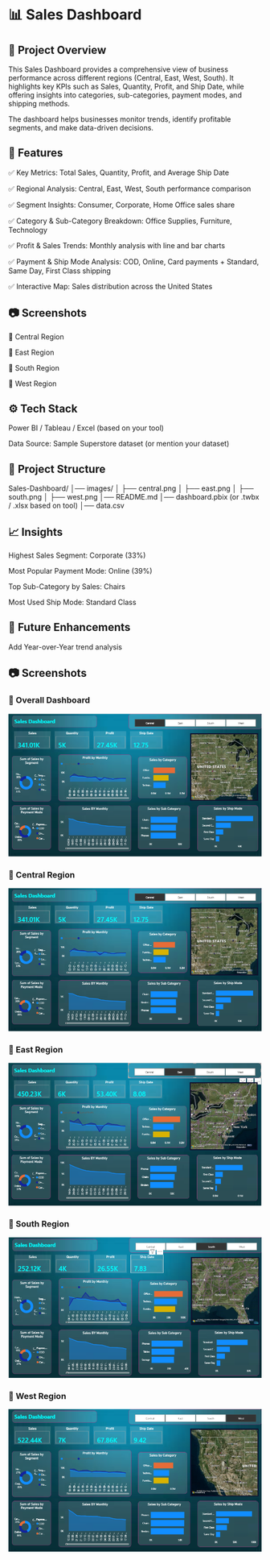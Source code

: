 # 📊 Sales Dashboard
## 📌 Project Overview

This Sales Dashboard provides a comprehensive view of business performance across different regions (Central, East, West, South).
It highlights key KPIs such as Sales, Quantity, Profit, and Ship Date, while offering insights into categories, sub-categories, payment modes, and shipping methods.

The dashboard helps businesses monitor trends, identify profitable segments, and make data-driven decisions.

## 🚀 Features

✅ Key Metrics: Total Sales, Quantity, Profit, and Average Ship Date

✅ Regional Analysis: Central, East, West, South performance comparison

✅ Segment Insights: Consumer, Corporate, Home Office sales share

✅ Category & Sub-Category Breakdown: Office Supplies, Furniture, Technology

✅ Profit & Sales Trends: Monthly analysis with line and bar charts

✅ Payment & Ship Mode Analysis: COD, Online, Card payments + Standard, Same Day, First Class shipping

✅ Interactive Map: Sales distribution across the United States

## 📷 Screenshots
🔹 Central Region

🔹 East Region

🔹 South Region

🔹 West Region

## ⚙️ Tech Stack

Power BI / Tableau / Excel (based on your tool)

Data Source: Sample Superstore dataset (or mention your dataset)

## 📂 Project Structure
Sales-Dashboard/
│── images/
│   ├── central.png
│   ├── east.png
│   ├── south.png
│   ├── west.png
│── README.md
│── dashboard.pbix (or .twbx / .xlsx based on tool)
│── data.csv

## 📈 Insights

Highest Sales Segment: Corporate (33%)

Most Popular Payment Mode: Online (39%)

Top Sub-Category by Sales: Chairs

Most Used Ship Mode: Standard Class

## 🔮 Future Enhancements

Add Year-over-Year trend analysis

## 📷 Screenshots  

### 🔹 Overall Dashboard  
![Overall Dashboard](Images/Dashboard.PNG)  

### 🔹 Central Region  
![Central Dashboard](Images/Central.PNG)  

### 🔹 East Region  
![East Dashboard](Images/East.PNG)  

### 🔹 South Region  
![South Dashboard](Images/South.PNG)  

### 🔹 West Region  
![West Dashboard](Images/West.PNG)  
